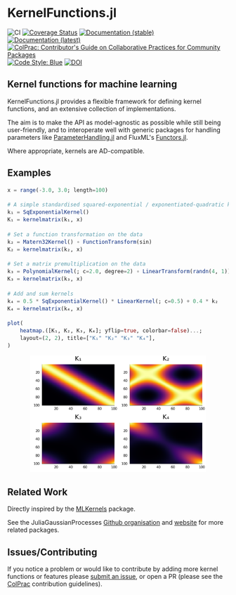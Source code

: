 # KernelFunctions.jl

![CI](https://github.com/JuliaGaussianProcesses/KernelFunctions.jl/workflows/CI/badge.svg?branch=master)
[![Coverage Status](https://coveralls.io/repos/github/JuliaGaussianProcesses/KernelFunctions.jl/badge.svg?branch=master)](https://coveralls.io/github/JuliaGaussianProcesses/KernelFunctions.jl?branch=master)
[![Documentation (stable)](https://img.shields.io/badge/docs-stable-blue.svg)](https://juliagaussianprocesses.github.io/KernelFunctions.jl/stable)
[![Documentation (latest)](https://img.shields.io/badge/docs-dev-blue.svg)](https://juliagaussianprocesses.github.io/KernelFunctions.jl/dev)
[![ColPrac: Contributor's Guide on Collaborative Practices for Community Packages](https://img.shields.io/badge/ColPrac-Contributor's%20Guide-blueviolet)](https://github.com/SciML/ColPrac)
[![Code Style: Blue](https://img.shields.io/badge/code%20style-blue-4495d1.svg)](https://github.com/invenia/BlueStyle)
[![DOI](https://zenodo.org/badge/188430419.svg)](https://zenodo.org/badge/latestdoi/188430419)



## Kernel functions for machine learning

KernelFunctions.jl provides a flexible framework for defining kernel functions, and an extensive collection of implementations.

The aim is to make the API as model-agnostic as possible while still being user-friendly, and to interoperate well with generic packages for handling parameters like [ParameterHandling.jl](https://github.com/invenia/ParameterHandling.jl/) and FluxML's [Functors.jl](https://github.com/FluxML/Functors.jl/).

Where appropriate, kernels are AD-compatible.

## Examples

```julia
x = range(-3.0, 3.0; length=100)

# A simple standardised squared-exponential / exponentiated-quadratic kernel.
k₁ = SqExponentialKernel()
K₁ = kernelmatrix(k₁, x)

# Set a function transformation on the data
k₂ = Matern32Kernel() ∘ FunctionTransform(sin)
K₂ = kernelmatrix(k₂, x)

# Set a matrix premultiplication on the data
k₃ = PolynomialKernel(; c=2.0, degree=2) ∘ LinearTransform(randn(4, 1))
K₃ = kernelmatrix(k₃, x)

# Add and sum kernels
k₄ = 0.5 * SqExponentialKernel() * LinearKernel(; c=0.5) + 0.4 * k₂
K₄ = kernelmatrix(k₄, x)

plot(
    heatmap.([K₁, K₂, K₃, K₄]; yflip=true, colorbar=false)...;
    layout=(2, 2), title=["K₁" "K₂" "K₃" "K₄"],
)
```
<p align=center>
  <img src="docs/src/assets/heatmap_combination.png" width=400px>
</p>

## Related Work

Directly inspired by the [MLKernels](https://github.com/trthatcher/MLKernels.jl) package.

See the JuliaGaussianProcesses [Github organisation](https://github.com/JuliaGaussianProcesses) and [website](https://juliagaussianprocesses.github.io/) for more related packages.

## Issues/Contributing

If you notice a problem or would like to contribute by adding more kernel functions or features please [submit an issue](https://github.com/JuliaGaussianProcesses/KernelFunctions.jl/issues), or open a PR (please see the [ColPrac](https://github.com/SciML/ColPrac) contribution guidelines).

